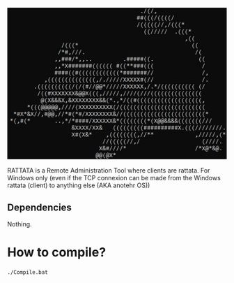 ![RATTATA](https://github.com/mickdec/RATTATA/blob/master/READMERES/RATTATA.jpg)

RATTATA is a Remote Administration Tool where clients are rattata.
For Windows only (even if the TCP connexion can be made from the Windows rattata (client) to anything else (AKA anotehr OS))

## Dependencies
Nothing.

# How to compile?
`./Compile.bat`